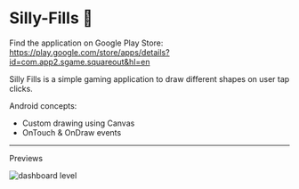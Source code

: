 # Silly-Fills  📱

Find the application on Google Play Store: https://play.google.com/store/apps/details?id=com.app2.sgame.squareout&hl=en


Silly Fills is a simple gaming application to draw different shapes on user tap clicks.

Android concepts:

- Custom drawing using Canvas
- OnTouch & OnDraw events

_________________________________________________________________________________________________________________________________________

Previews


![dashboard level](https://www.flickr.com/photos/136676568@N04/shares/3uuJoF)








